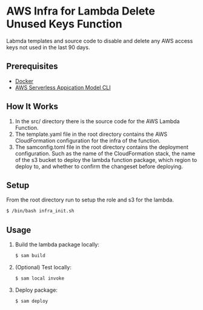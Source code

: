 # AWS Infra for Lambda Delete Unused Keys Function
Labmda templates and source code to disable and delete any AWS access keys not used in the last 90 days. 

## Prerequisites

* [Docker](https://docs.docker.com/get-docker/)
* [AWS Serverless Appication Model CLI](https://docs.aws.amazon.com/serverless-application-model/latest/developerguide/serverless-sam-cli-install.html)


## How It Works

1. In the src/ directory there is the source code for the AWS Lambda Function. 
2. The template.yaml file in the root directory contains the AWS CloudFormation configuration for the infra of the function. 
3. The samconfig.toml file in the root directory contains the deployment configuration. Such as the name of the CloudFormation stack, the name of the s3 bucket to deploy the lambda function package, which region to deploy to, and whether to confirm the changeset before deploying. 

## Setup
From the root directory run to setup the role and s3 for the lambda.
```sh
$ /bin/bash infra_init.sh
```

## Usage

1. Build the lambda package locally: 
   ```sh
   $ sam build 
   ```

2. (Optional) Test locally:
   ```sh
   $ sam local invoke
   ```

3. Deploy package: 
   ```sh
   $ sam deploy
   ```
